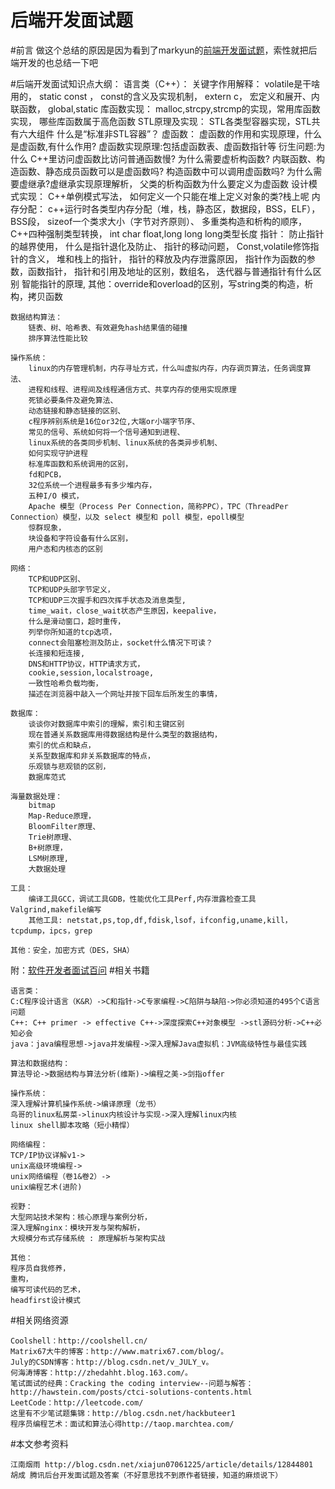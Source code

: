 后端开发面试题
===================

#前言
做这个总结的原因是因为看到了markyun的[前端开发面试题](https://github.com/markyun/My-blog/tree/master/Front-end-Developer-Questions)，索性就把后端开发的也总结一下吧

#后端开发面试知识点大纲：
	语言类（C++）：
		关键字作用解释：
			volatile是干啥用的，
			static const ，
			const的含义及实现机制，
			extern c，
			宏定义和展开、内联函数，
			global,static
		库函数实现：
			malloc,strcpy,strcmp的实现，常用库函数实现，
			哪些库函数属于高危函数
		STL原理及实现：
			STL各类型容器实现，STL共有六大组件
			什么是“标准非STL容器”？
		虚函数：
			虚函数的作用和实现原理，什么是虚函数,有什么作用? 
			虚函数实现原理:包括虚函数表、虚函数指针等 
			衍生问题:为什么 C++里访问虚函数比访问普通函数慢? 
			为什么需要虚析构函数?
			内联函数、构造函数、静态成员函数可以是虚函数吗?
			构造函数中可以调用虚函数吗?
			为什么需要虚继承?虚继承实现原理解析，
			父类的析构函数为什么要定义为虚函数
		设计模式实现：
			C++单例模式写法，
			如何定义一个只能在堆上定义对象的类?栈上呢
		内存分配：
			c++运行时各类型内存分配（堆，栈，静态区，数据段，BSS，ELF），BSS段，
			sizeof一个类求大小（字节对齐原则）、
			多重类构造和析构的顺序，C++四种强制类型转换，
			int char float,long long long类型长度
		指针：
			防止指针的越界使用，
			什么是指针退化及防止、
			指针的移动问题，
			Const,volatile修饰指针的含义，
			堆和栈上的指针，
			指针的释放及内存泄露原因，
			指针作为函数的参数，函数指针，
			指针和引用及地址的区别，数组名，
			迭代器与普通指针有什么区别
			智能指针的原理,
		其他：override和overload的区别，写string类的构造，析构，拷贝函数
		
	数据结构算法：
		链表、树、哈希表、有效避免hash结果值的碰撞
		排序算法性能比较
		
	操作系统：
		linux的内存管理机制，内存寻址方式，什么叫虚拟内存，内存调页算法，任务调度算法、
		进程和线程、进程间及线程通信方式、共享内存的使用实现原理
		死锁必要条件及避免算法、
		动态链接和静态链接的区别、
		c程序辨别系统是16位or32位,大端or小端字节序、
		常见的信号、系统如何将一个信号通知到进程、
		linux系统的各类同步机制、linux系统的各类异步机制、
		如何实现守护进程
		标准库函数和系统调用的区别，
		fd和PCB，
		32位系统一个进程最多有多少堆内存，
		五种I/O 模式，
		Apache 模型（Process Per Connection，简称PPC），TPC（ThreadPer Connection）模型，以及 select 模型和 poll 模型，epoll模型
		惊群现象，
		块设备和字符设备有什么区别，
		用户态和内核态的区别
		
	网络：
		TCP和UDP区别、
		TCP和UDP头部字节定义，
		TCP和UDP三次握手和四次挥手状态及消息类型,
		time_wait，close_wait状态产生原因，keepalive，
		什么是滑动窗口，超时重传，
		列举你所知道的tcp选项，
		connect会阻塞检测及防止，socket什么情况下可读？
		长连接和短连接, 
		DNS和HTTP协议，HTTP请求方式，
		cookie,session,localstroage,
		一致性哈希负载均衡，
		描述在浏览器中敲入一个网址并按下回车后所发生的事情，
		
	数据库：
		谈谈你对数据库中索引的理解，索引和主键区别
		现在普通关系数据库用得数据结构是什么类型的数据结构，
		索引的优点和缺点，
		关系型数据库和非关系数据库的特点，
		乐观锁与悲观锁的区别，
		数据库范式
	
	海量数据处理：
		bitmap
		Map-Reduce原理，
		BloomFilter原理、
		Trie树原理、
		B+树原理，
		LSM树原理,
		大数据处理
	
	工具：
		编译工具GCC，调试工具GDB，性能优化工具Perf,内存泄露检查工具Valgrind,makefile编写
		其他工具: netstat,ps,top,df,fdisk,lsof，ifconfig,uname,kill，tcpdump，ipcs，grep
	
	其他：安全，加密方式（DES，SHA）
	
附：[软件开发者面试百问](http://blog.csdn.net/programmer_editor/article/details/4004408)
#相关书籍

	语言类：
	C:C程序设计语言（K&R）->C和指针->C专家编程->C陷阱与缺陷->你必须知道的495个C语言问题
	C++: C++ primer -> effective C++->深度探索C++对象模型 ->stl源码分析->C++必知必会
	java：java编程思想->java并发编程->深入理解Java虚拟机：JVM高级特性与最佳实践
	 
	算法和数据结构：
	算法导论->数据结构与算法分析(维斯)->编程之美->剑指offer
	 
	操作系统：
	深入理解计算机操作系统->编译原理（龙书）
	鸟哥的linux私房菜->linux内核设计与实现->深入理解linux内核
	linux shell脚本攻略（短小精悍）
	
	网络编程： 
	TCP/IP协议详解v1->
	unix高级环境编程->
	unix网络编程（卷1&卷2）->
	unix编程艺术(进阶)
	
	视野：
	大型网站技术架构：核心原理与案例分析，
	深入理解nginx：模块开发与架构解析，
	大规模分布式存储系统 : 原理解析与架构实战
	
	其他：
	程序员自我修养，
	重构，
	编写可读代码的艺术，
	headfirst设计模式
	
#相关网络资源

	Coolshell：http://coolshell.cn/
	Matrix67大牛的博客：http://www.matrix67.com/blog/。
	July的CSDN博客：http://blog.csdn.net/v_JULY_v。
	何海涛博客：http://zhedahht.blog.163.com/。
	笔试面试的经典：Cracking the coding interview--问题与解答：
	http://hawstein.com/posts/ctci-solutions-contents.html
	LeetCode：http://leetcode.com/
	这里有不少笔试题集锦：http://blog.csdn.net/hackbuteer1
	程序员编程艺术：面试和算法心得http://taop.marchtea.com/
	
	
	
#本文参考资料
	
	江南烟雨 http://blog.csdn.net/xiajun07061225/article/details/12844801
	胡成 腾讯后台开发面试题及答案（不好意思找不到原作者链接，知道的麻烦说下）
	



